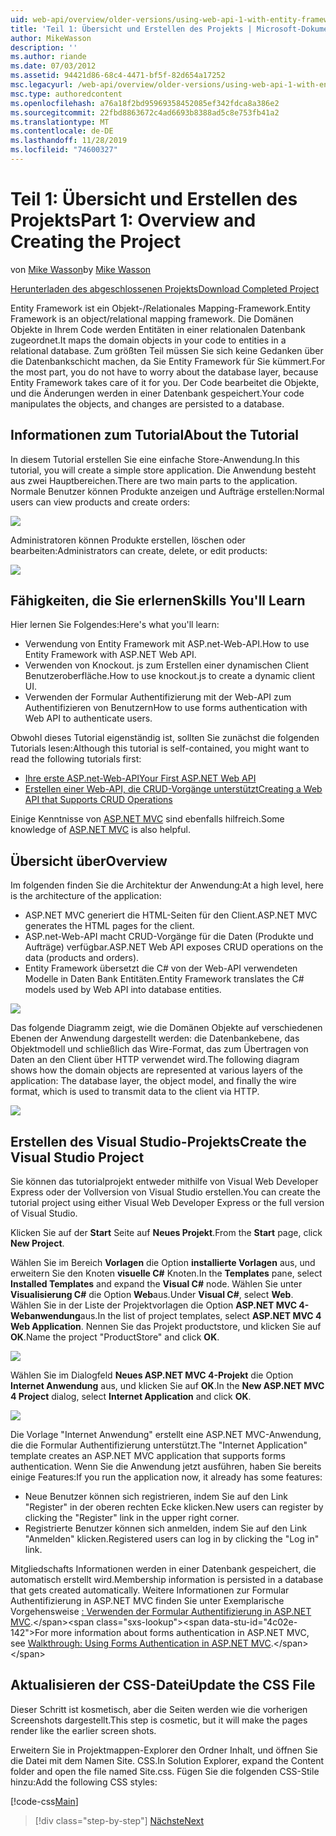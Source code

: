 ```yaml
---
uid: web-api/overview/older-versions/using-web-api-1-with-entity-framework-5/using-web-api-with-entity-framework-part-1
title: 'Teil 1: Übersicht und Erstellen des Projekts | Microsoft-Dokumentation'
author: MikeWasson
description: ''
ms.author: riande
ms.date: 07/03/2012
ms.assetid: 94421d86-68c4-4471-bf5f-82d654a17252
msc.legacyurl: /web-api/overview/older-versions/using-web-api-1-with-entity-framework-5/using-web-api-with-entity-framework-part-1
msc.type: authoredcontent
ms.openlocfilehash: a76a18f2bd95969358452085ef342fdca8a386e2
ms.sourcegitcommit: 22fbd8863672c4ad6693b8388ad5c8e753fb41a2
ms.translationtype: MT
ms.contentlocale: de-DE
ms.lasthandoff: 11/28/2019
ms.locfileid: "74600327"
---
```

# <a name="part-1-overview-and-creating-the-project"></a><span data-ttu-id="4c02e-102">Teil 1: Übersicht und Erstellen des Projekts</span><span class="sxs-lookup"><span data-stu-id="4c02e-102">Part 1: Overview and Creating the Project</span></span>

<span data-ttu-id="4c02e-103">von [Mike Wasson](https://github.com/MikeWasson)</span><span class="sxs-lookup"><span data-stu-id="4c02e-103">by [Mike Wasson](https://github.com/MikeWasson)</span></span>

[<span data-ttu-id="4c02e-104">Herunterladen des abgeschlossenen Projekts</span><span class="sxs-lookup"><span data-stu-id="4c02e-104">Download Completed Project</span></span>](https://code.msdn.microsoft.com/ASP-NET-Web-API-with-afa30545)

<span data-ttu-id="4c02e-105">Entity Framework ist ein Objekt-/Relationales Mapping-Framework.</span><span class="sxs-lookup"><span data-stu-id="4c02e-105">Entity Framework is an object/relational mapping framework.</span></span> <span data-ttu-id="4c02e-106">Die Domänen Objekte in Ihrem Code werden Entitäten in einer relationalen Datenbank zugeordnet.</span><span class="sxs-lookup"><span data-stu-id="4c02e-106">It maps the domain objects in your code to entities in a relational database.</span></span> <span data-ttu-id="4c02e-107">Zum größten Teil müssen Sie sich keine Gedanken über die Datenbankschicht machen, da Sie Entity Framework für Sie kümmert.</span><span class="sxs-lookup"><span data-stu-id="4c02e-107">For the most part, you do not have to worry about the database layer, because Entity Framework takes care of it for you.</span></span> <span data-ttu-id="4c02e-108">Der Code bearbeitet die Objekte, und die Änderungen werden in einer Datenbank gespeichert.</span><span class="sxs-lookup"><span data-stu-id="4c02e-108">Your code manipulates the objects, and changes are persisted to a database.</span></span>

## <a name="about-the-tutorial"></a><span data-ttu-id="4c02e-109">Informationen zum Tutorial</span><span class="sxs-lookup"><span data-stu-id="4c02e-109">About the Tutorial</span></span>

<span data-ttu-id="4c02e-110">In diesem Tutorial erstellen Sie eine einfache Store-Anwendung.</span><span class="sxs-lookup"><span data-stu-id="4c02e-110">In this tutorial, you will create a simple store application.</span></span> <span data-ttu-id="4c02e-111">Die Anwendung besteht aus zwei Hauptbereichen.</span><span class="sxs-lookup"><span data-stu-id="4c02e-111">There are two main parts to the application.</span></span> <span data-ttu-id="4c02e-112">Normale Benutzer können Produkte anzeigen und Aufträge erstellen:</span><span class="sxs-lookup"><span data-stu-id="4c02e-112">Normal users can view products and create orders:</span></span>

![](using-web-api-with-entity-framework-part-1/_static/image1.png)

<span data-ttu-id="4c02e-113">Administratoren können Produkte erstellen, löschen oder bearbeiten:</span><span class="sxs-lookup"><span data-stu-id="4c02e-113">Administrators can create, delete, or edit products:</span></span>

![](using-web-api-with-entity-framework-part-1/_static/image2.png)

## <a name="skills-youll-learn"></a><span data-ttu-id="4c02e-114">Fähigkeiten, die Sie erlernen</span><span class="sxs-lookup"><span data-stu-id="4c02e-114">Skills You'll Learn</span></span>

<span data-ttu-id="4c02e-115">Hier lernen Sie Folgendes:</span><span class="sxs-lookup"><span data-stu-id="4c02e-115">Here's what you'll learn:</span></span>

- <span data-ttu-id="4c02e-116">Verwendung von Entity Framework mit ASP.net-Web-API.</span><span class="sxs-lookup"><span data-stu-id="4c02e-116">How to use Entity Framework with ASP.NET Web API.</span></span>
- <span data-ttu-id="4c02e-117">Verwenden von Knockout. js zum Erstellen einer dynamischen Client Benutzeroberfläche.</span><span class="sxs-lookup"><span data-stu-id="4c02e-117">How to use knockout.js to create a dynamic client UI.</span></span>
- <span data-ttu-id="4c02e-118">Verwenden der Formular Authentifizierung mit der Web-API zum Authentifizieren von Benutzern</span><span class="sxs-lookup"><span data-stu-id="4c02e-118">How to use forms authentication with Web API to authenticate users.</span></span>

<span data-ttu-id="4c02e-119">Obwohl dieses Tutorial eigenständig ist, sollten Sie zunächst die folgenden Tutorials lesen:</span><span class="sxs-lookup"><span data-stu-id="4c02e-119">Although this tutorial is self-contained, you might want to read the following tutorials first:</span></span>

- [<span data-ttu-id="4c02e-120">Ihre erste ASP.net-Web-API</span><span class="sxs-lookup"><span data-stu-id="4c02e-120">Your First ASP.NET Web API</span></span>](../../getting-started-with-aspnet-web-api/tutorial-your-first-web-api.md)
- [<span data-ttu-id="4c02e-121">Erstellen einer Web-API, die CRUD-Vorgänge unterstützt</span><span class="sxs-lookup"><span data-stu-id="4c02e-121">Creating a Web API that Supports CRUD Operations</span></span>](../creating-a-web-api-that-supports-crud-operations.md)

<span data-ttu-id="4c02e-122">Einige Kenntnisse von [ASP.NET MVC](../../../../mvc/index.md) sind ebenfalls hilfreich.</span><span class="sxs-lookup"><span data-stu-id="4c02e-122">Some knowledge of [ASP.NET MVC](../../../../mvc/index.md) is also helpful.</span></span>

## <a name="overview"></a><span data-ttu-id="4c02e-123">Übersicht über</span><span class="sxs-lookup"><span data-stu-id="4c02e-123">Overview</span></span>

<span data-ttu-id="4c02e-124">Im folgenden finden Sie die Architektur der Anwendung:</span><span class="sxs-lookup"><span data-stu-id="4c02e-124">At a high level, here is the architecture of the application:</span></span>

- <span data-ttu-id="4c02e-125">ASP.NET MVC generiert die HTML-Seiten für den Client.</span><span class="sxs-lookup"><span data-stu-id="4c02e-125">ASP.NET MVC generates the HTML pages for the client.</span></span>
- <span data-ttu-id="4c02e-126">ASP.net-Web-API macht CRUD-Vorgänge für die Daten (Produkte und Aufträge) verfügbar.</span><span class="sxs-lookup"><span data-stu-id="4c02e-126">ASP.NET Web API exposes CRUD operations on the data (products and orders).</span></span>
- <span data-ttu-id="4c02e-127">Entity Framework übersetzt die C# von der Web-API verwendeten Modelle in Daten Bank Entitäten.</span><span class="sxs-lookup"><span data-stu-id="4c02e-127">Entity Framework translates the C# models used by Web API into database entities.</span></span>

![](using-web-api-with-entity-framework-part-1/_static/image3.png)

<span data-ttu-id="4c02e-128">Das folgende Diagramm zeigt, wie die Domänen Objekte auf verschiedenen Ebenen der Anwendung dargestellt werden: die Datenbankebene, das Objektmodell und schließlich das Wire-Format, das zum Übertragen von Daten an den Client über HTTP verwendet wird.</span><span class="sxs-lookup"><span data-stu-id="4c02e-128">The following diagram shows how the domain objects are represented at various layers of the application: The database layer, the object model, and finally the wire format, which is used to transmit data to the client via HTTP.</span></span>

![](using-web-api-with-entity-framework-part-1/_static/image4.png)

## <a name="create-the-visual-studio-project"></a><span data-ttu-id="4c02e-129">Erstellen des Visual Studio-Projekts</span><span class="sxs-lookup"><span data-stu-id="4c02e-129">Create the Visual Studio Project</span></span>

<span data-ttu-id="4c02e-130">Sie können das tutorialprojekt entweder mithilfe von Visual Web Developer Express oder der Vollversion von Visual Studio erstellen.</span><span class="sxs-lookup"><span data-stu-id="4c02e-130">You can create the tutorial project using either Visual Web Developer Express or the full version of Visual Studio.</span></span>

<span data-ttu-id="4c02e-131">Klicken Sie auf der **Start** Seite auf **Neues Projekt**.</span><span class="sxs-lookup"><span data-stu-id="4c02e-131">From the **Start** page, click **New Project**.</span></span>

<span data-ttu-id="4c02e-132">Wählen Sie im Bereich **Vorlagen** die Option **installierte Vorlagen** aus, und erweitern Sie den Knoten **visuelle C#**  Knoten.</span><span class="sxs-lookup"><span data-stu-id="4c02e-132">In the **Templates** pane, select **Installed Templates** and expand the **Visual C#** node.</span></span> <span data-ttu-id="4c02e-133">Wählen Sie unter **Visualisierung C#** die Option **Web**aus.</span><span class="sxs-lookup"><span data-stu-id="4c02e-133">Under **Visual C#**, select **Web**.</span></span> <span data-ttu-id="4c02e-134">Wählen Sie in der Liste der Projektvorlagen die Option **ASP.NET MVC 4-Webanwendung**aus.</span><span class="sxs-lookup"><span data-stu-id="4c02e-134">In the list of project templates, select **ASP.NET MVC 4 Web Application**.</span></span> <span data-ttu-id="4c02e-135">Nennen Sie das Projekt productstore, und klicken Sie auf **OK**.</span><span class="sxs-lookup"><span data-stu-id="4c02e-135">Name the project "ProductStore" and click **OK**.</span></span>

![](using-web-api-with-entity-framework-part-1/_static/image5.png)

<span data-ttu-id="4c02e-136">Wählen Sie im Dialogfeld **Neues ASP.NET MVC 4-Projekt** die Option **Internet Anwendung** aus, und klicken Sie auf **OK**.</span><span class="sxs-lookup"><span data-stu-id="4c02e-136">In the **New ASP.NET MVC 4 Project** dialog, select **Internet Application** and click **OK**.</span></span>

![](using-web-api-with-entity-framework-part-1/_static/image6.png)

<span data-ttu-id="4c02e-137">Die Vorlage "Internet Anwendung" erstellt eine ASP.NET MVC-Anwendung, die die Formular Authentifizierung unterstützt.</span><span class="sxs-lookup"><span data-stu-id="4c02e-137">The "Internet Application" template creates an ASP.NET MVC application that supports forms authentication.</span></span> <span data-ttu-id="4c02e-138">Wenn Sie die Anwendung jetzt ausführen, haben Sie bereits einige Features:</span><span class="sxs-lookup"><span data-stu-id="4c02e-138">If you run the application now, it already has some features:</span></span>

- <span data-ttu-id="4c02e-139">Neue Benutzer können sich registrieren, indem Sie auf den Link "Register" in der oberen rechten Ecke klicken.</span><span class="sxs-lookup"><span data-stu-id="4c02e-139">New users can register by clicking the "Register" link in the upper right corner.</span></span>
- <span data-ttu-id="4c02e-140">Registrierte Benutzer können sich anmelden, indem Sie auf den Link "Anmelden" klicken.</span><span class="sxs-lookup"><span data-stu-id="4c02e-140">Registered users can log in by clicking the "Log in" link.</span></span>

<span data-ttu-id="4c02e-141">Mitgliedschafts Informationen werden in einer Datenbank gespeichert, die automatisch erstellt wird.</span><span class="sxs-lookup"><span data-stu-id="4c02e-141">Membership information is persisted in a database that gets created automatically.</span></span> <span data-ttu-id="4c02e-142">Weitere Informationen zur Formular Authentifizierung in ASP.NET MVC finden Sie unter Exemplarische Vorgehensweise [: Verwenden der Formular Authentifizierung in ASP.NET MVC](https://msdn.microsoft.com/library/ff398049(VS.98).aspx).</span><span class="sxs-lookup"><span data-stu-id="4c02e-142">For more information about forms authentication in ASP.NET MVC, see [Walkthrough: Using Forms Authentication in ASP.NET MVC](https://msdn.microsoft.com/library/ff398049(VS.98).aspx).</span></span>

## <a name="update-the-css-file"></a><span data-ttu-id="4c02e-143">Aktualisieren der CSS-Datei</span><span class="sxs-lookup"><span data-stu-id="4c02e-143">Update the CSS File</span></span>

<span data-ttu-id="4c02e-144">Dieser Schritt ist kosmetisch, aber die Seiten werden wie die vorherigen Screenshots dargestellt.</span><span class="sxs-lookup"><span data-stu-id="4c02e-144">This step is cosmetic, but it will make the pages render like the earlier screen shots.</span></span>

<span data-ttu-id="4c02e-145">Erweitern Sie in Projektmappen-Explorer den Ordner Inhalt, und öffnen Sie die Datei mit dem Namen Site. CSS.</span><span class="sxs-lookup"><span data-stu-id="4c02e-145">In Solution Explorer, expand the Content folder and open the file named Site.css.</span></span> <span data-ttu-id="4c02e-146">Fügen Sie die folgenden CSS-Stile hinzu:</span><span class="sxs-lookup"><span data-stu-id="4c02e-146">Add the following CSS styles:</span></span>

[!code-css[Main](using-web-api-with-entity-framework-part-1/samples/sample1.css)]

> [!div class="step-by-step"]
> [<span data-ttu-id="4c02e-147">Nächste</span><span class="sxs-lookup"><span data-stu-id="4c02e-147">Next</span></span>](using-web-api-with-entity-framework-part-2.md)
